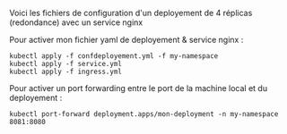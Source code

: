 Voici les fichiers de configuration d'un deployement de 4 réplicas (redondance) avec un service nginx

Pour activer mon fichier yaml de deployement & service nginx : 

```
kubectl apply -f confdeployement.yml -f my-namespace
kubectl apply -f service.yml
kubectl apply -f ingress.yml
```
Pour activer un port forwarding entre le port de la machine local et du deployement :
```
kubectl port-forward deployment.apps/mon-deployment -n my-namespace 8081:8080
```

